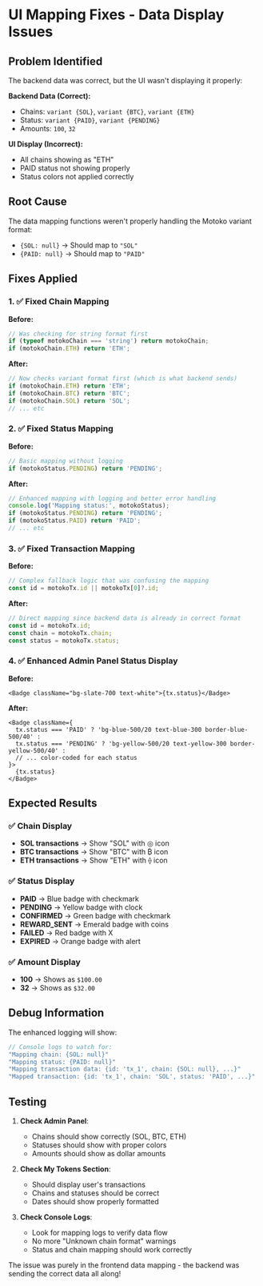 # UI Mapping Fixes - Data Display Issues

## Problem Identified
The backend data was correct, but the UI wasn't displaying it properly:

**Backend Data (Correct):**
- Chains: `variant {SOL}`, `variant {BTC}`, `variant {ETH}`
- Status: `variant {PAID}`, `variant {PENDING}`
- Amounts: `100`, `32`

**UI Display (Incorrect):**
- All chains showing as "ETH"
- PAID status not showing properly
- Status colors not applied correctly

## Root Cause
The data mapping functions weren't properly handling the Motoko variant format:
- `{SOL: null}` → Should map to `"SOL"`
- `{PAID: null}` → Should map to `"PAID"`

## Fixes Applied

### 1. ✅ Fixed Chain Mapping
**Before:**
```typescript
// Was checking for string format first
if (typeof motokoChain === 'string') return motokoChain;
if (motokoChain.ETH) return 'ETH';
```

**After:**
```typescript
// Now checks variant format first (which is what backend sends)
if (motokoChain.ETH) return 'ETH';
if (motokoChain.BTC) return 'BTC';
if (motokoChain.SOL) return 'SOL';
// ... etc
```

### 2. ✅ Fixed Status Mapping
**Before:**
```typescript
// Basic mapping without logging
if (motokoStatus.PENDING) return 'PENDING';
```

**After:**
```typescript
// Enhanced mapping with logging and better error handling
console.log('Mapping status:', motokoStatus);
if (motokoStatus.PENDING) return 'PENDING';
if (motokoStatus.PAID) return 'PAID';
// ... etc
```

### 3. ✅ Fixed Transaction Mapping
**Before:**
```typescript
// Complex fallback logic that was confusing the mapping
const id = motokoTx.id || motokoTx[0]?.id;
```

**After:**
```typescript
// Direct mapping since backend data is already in correct format
const id = motokoTx.id;
const chain = motokoTx.chain;
const status = motokoTx.status;
```

### 4. ✅ Enhanced Admin Panel Status Display
**Before:**
```tsx
<Badge className="bg-slate-700 text-white">{tx.status}</Badge>
```

**After:**
```tsx
<Badge className={
  tx.status === 'PAID' ? 'bg-blue-500/20 text-blue-300 border-blue-500/40' :
  tx.status === 'PENDING' ? 'bg-yellow-500/20 text-yellow-300 border-yellow-500/40' :
  // ... color-coded for each status
}>
  {tx.status}
</Badge>
```

## Expected Results

### ✅ Chain Display
- **SOL transactions** → Show "SOL" with ◎ icon
- **BTC transactions** → Show "BTC" with ₿ icon  
- **ETH transactions** → Show "ETH" with ⟠ icon

### ✅ Status Display
- **PAID** → Blue badge with checkmark
- **PENDING** → Yellow badge with clock
- **CONFIRMED** → Green badge with checkmark
- **REWARD_SENT** → Emerald badge with coins
- **FAILED** → Red badge with X
- **EXPIRED** → Orange badge with alert

### ✅ Amount Display
- **100** → Shows as `$100.00`
- **32** → Shows as `$32.00`

## Debug Information

The enhanced logging will show:
```javascript
// Console logs to watch for:
"Mapping chain: {SOL: null}"
"Mapping status: {PAID: null}"
"Mapping transaction data: {id: 'tx_1', chain: {SOL: null}, ...}"
"Mapped transaction: {id: 'tx_1', chain: 'SOL', status: 'PAID', ...}"
```

## Testing

1. **Check Admin Panel**:
   - Chains should show correctly (SOL, BTC, ETH)
   - Statuses should show with proper colors
   - Amounts should show as dollar amounts

2. **Check My Tokens Section**:
   - Should display user's transactions
   - Chains and statuses should be correct
   - Dates should show properly formatted

3. **Check Console Logs**:
   - Look for mapping logs to verify data flow
   - No more "Unknown chain format" warnings
   - Status and chain mapping should work correctly

The issue was purely in the frontend data mapping - the backend was sending the correct data all along!
